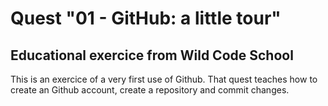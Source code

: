# Quest "01 - GitHub: a little tour"

## Educational exercice from Wild Code School

This is an exercice of a very first use of Github. That quest teaches how to create an Github account, create a repository and commit changes.
